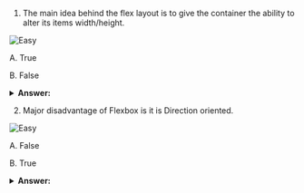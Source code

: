 
1. The main idea behind the flex layout is to give the container the ability to alter its items width/height.

![Easy](<https://github.com/revaturelabs/interviewquestions/blob/dev/ComplexityTags/simple%20(2).svg>)

A. True 

B. False

<details>
  <summary> <b> Answer: </b> </summary>
<blockquote>
Answer: A
</blockquote>
  </details>

2.  Major disadvantage of Flexbox is it is Direction oriented.
  
![Easy](<https://github.com/revaturelabs/interviewquestions/blob/dev/ComplexityTags/simple%20(2).svg>)
  
A. False  
  
B. True
  
<details>
  <summary> <b> Answer: </b> </summary>
<blockquote>
Answer: A
</blockquote>
  </details>
